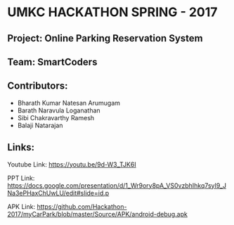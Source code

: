 # UMKC HACKATHON SPRING - 2017
## Project: Online Parking Reservation System
## Team: SmartCoders
## Contributors:
* Bharath Kumar Natesan Arumugam
* Barath Naravula Loganathan
* Sibi Chakravarthy Ramesh
* Balaji Natarajan
## Links:

Youtube Link: https://youtu.be/9d-W3_TJK6I

PPT Link: https://docs.google.com/presentation/d/1_Wr9ory8pA_VS0vzbhIhkq7syI9_JNa3ePHaxChUwLU/edit#slide=id.p

APK Link: https://github.com/Hackathon-2017/myCarPark/blob/master/Source/APK/android-debug.apk
